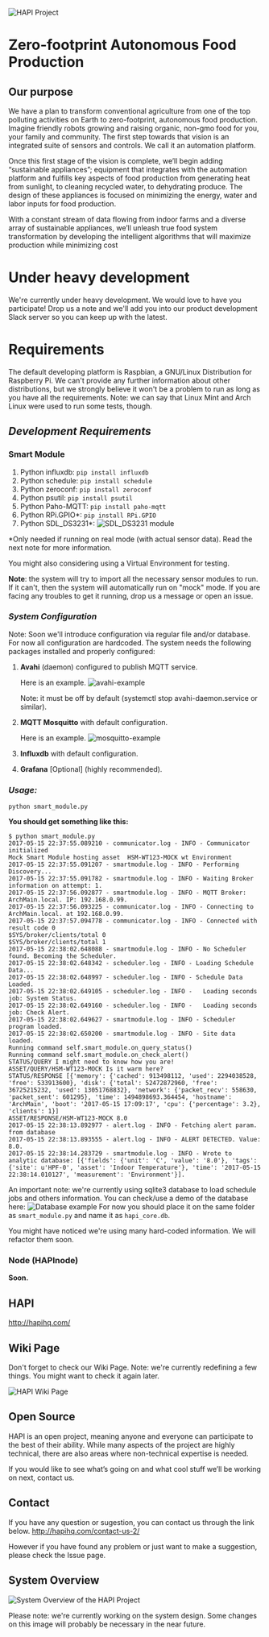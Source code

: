 ![HAPI Project](/readme/hapi.png?raw=true "HAPI Project")

# Zero-footprint Autonomous Food Production

## Our purpose
We have a plan to transform conventional agriculture from one of the top polluting activities on Earth to zero-footprint, autonomous food production. Imagine friendly robots growing and raising organic, non-gmo food for you, your family and community.
The first step towards that vision is an integrated suite of sensors and controls. We call it an automation platform.

Once this first stage of the vision is complete, we’ll begin adding “sustainable appliances”; equipment that integrates with the automation platform and fulfills key aspects of food production from generating heat from sunlight, to cleaning recycled water, to dehydrating produce. The design of these appliances is focused on minimizing the energy, water and labor inputs for food production.

With a constant stream of data flowing from indoor farms and a diverse array of sustainable appliances, we’ll unleash true food system transformation by developing the intelligent algorithms that will maximize production while minimizing cost

# Under heavy development
We're currently under heavy development.
We would love to have you participate! Drop us a note and we'll add you into our product development Slack server so you can keep up with the latest.

# Requirements
The default developing platform is Raspbian, a GNU/Linux Distribution for Raspberry Pi.
We can't provide any further information about other distributions, but we strongly believe it won't be a problem to run as long as you have all the requirements.
Note: we can say that Linux Mint and Arch Linux were used to run some tests, though.

## *Development Requirements*
### **Smart Module**
1. Python influxdb: ```pip install influxdb```
2. Python schedule: ```pip install schedule```
3. Python zeroconf: ```pip install zeroconf```
4. Python psutil: ```pip install psutil```
5. Python Paho-MQTT: ```pip install paho-mqtt```
6. Python RPi.GPIO*: ```pip install RPi.GPIO```
7. Python SDL_DS3231*: ![SDL_DS3231 module](https://github.com/switchdoclabs/RTC_SDL_DS3231)

*Only needed if running on real mode (with actual sensor data). Read the next note for more information.

You might also considering using a Virtual Environment for testing.

**Note**: the system will try to import all the necessary sensor modules to run. If it can't, then the system will automatically run on "mock" mode.
If you are facing any troubles to get it running, drop us a message or open an issue.

### *System Configuration*
Note: Soon we'll introduce configuration via regular file and/or database. For now all configuration are hardcoded.
The system needs the following packages installed and properly configured:

1. **Avahi** (daemon) configured to publish MQTT service.

   Here is an example. ![avahi-example](/readme/avahi-example)

   Note: it must be off by default (systemctl stop avahi-daemon.service or similar).
2. **MQTT Mosquitto** with default configuration.

   Here is an example. ![mosquitto-example](/readme/mosquitto-example)
3. **Influxdb** with default configuration.
4. **Grafana** [Optional] (highly recommended).

### *Usage:*
```python smart_module.py```

**You should get something like this:**

    $ python smart_module.py
    2017-05-15 22:37:55.089210 - communicator.log - INFO - Communicator initialized
    Mock Smart Module hosting asset  HSM-WT123-MOCK wt Environment
    2017-05-15 22:37:55.091207 - smartmodule.log - INFO - Performing Discovery...
    2017-05-15 22:37:55.091782 - smartmodule.log - INFO - Waiting Broker information on attempt: 1.
    2017-05-15 22:37:56.092877 - smartmodule.log - INFO - MQTT Broker: ArchMain.local. IP: 192.168.0.99.
    2017-05-15 22:37:56.093225 - communicator.log - INFO - Connecting to ArchMain.local. at 192.168.0.99.
    2017-05-15 22:37:57.094778 - communicator.log - INFO - Connected with result code 0
    $SYS/broker/clients/total 0
    $SYS/broker/clients/total 1
    2017-05-15 22:38:02.648088 - smartmodule.log - INFO - No Scheduler found. Becoming the Scheduler.
    2017-05-15 22:38:02.648342 - scheduler.log - INFO - Loading Schedule Data...
    2017-05-15 22:38:02.648997 - scheduler.log - INFO - Schedule Data Loaded.
    2017-05-15 22:38:02.649105 - scheduler.log - INFO -   Loading seconds job: System Status.
    2017-05-15 22:38:02.649160 - scheduler.log - INFO -   Loading seconds job: Check Alert.
    2017-05-15 22:38:02.649627 - smartmodule.log - INFO - Scheduler program loaded.
    2017-05-15 22:38:02.650200 - smartmodule.log - INFO - Site data loaded.
    Running command self.smart_module.on_query_status()
    Running command self.smart_module.on_check_alert()
    STATUS/QUERY I might need to know how you are!
    ASSET/QUERY/HSM-WT123-MOCK Is it warm here?
    STATUS/RESPONSE [{'memory': {'cached': 913498112, 'used': 2294038528, 'free': 533913600}, 'disk': {'total': 52472872960, 'free': 36725215232, 'used': 13051768832}, 'network': {'packet_recv': 558630, 'packet_sent': 601295}, 'time': 1494898693.364454, 'hostname': 'ArchMain', 'boot': '2017-05-15 17:09:17', 'cpu': {'percentage': 3.2}, 'clients': 1}]
    ASSET/RESPONSE/HSM-WT123-MOCK 8.0
    2017-05-15 22:38:13.892977 - alert.log - INFO - Fetching alert param. from database
    2017-05-15 22:38:13.893555 - alert.log - INFO - ALERT DETECTED. Value: 8.0.
    2017-05-15 22:38:14.283729 - smartmodule.log - INFO - Wrote to analytic database: [{'fields': {'unit': 'C', 'value': '8.0'}, 'tags': {'site': u'HPF-0', 'asset': 'Indoor Temperature'}, 'time': '2017-05-15 22:38:14.010127', 'measurement': 'Environment'}].

An important note: we're currently using sqlite3 database to load schedule jobs and others information.
You can check/use a demo of the database here: ![Database example](/readme/database-example)
For now you should place it on the same folder as `smart_module.py` and name it as `hapi_core.db`.

You might have noticed we're using many hard-coded information. We will refactor them soon.

### Node (HAPInode)
**Soon.**

## HAPI
http://hapihq.com/

## Wiki Page
Don't forget to check our Wiki Page.
Note: we're currently redefining a few things. You might want to check it again later.

![HAPI Wiki Page](/../../wiki "Wiki Page")

## Open Source
HAPI is an open project, meaning anyone and everyone can participate to the best of their ability.
While many aspects of the project are highly technical, there are also areas where non-technical expertise is needed.

If you would like to see what’s going on and what cool stuff we’ll be working on next, contact us.

## Contact
If you have any question or sugestion, you can contact us through the link below.
http://hapihq.com/contact-us-2/

However if you have found any problem or just want to make a suggestion, please check the Issue page.

## System Overview
![System Overview of the HAPI Project](/readme/system-overview.png?raw=true "HAPI Project System Overview")

Please note: we're currently working on the system design. Some changes on this image will probably be necessary in the near future.
